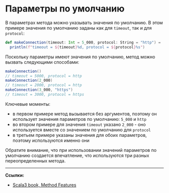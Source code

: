 # Параметры по умолчанию

В параметрах метода можно указывать значения по умолчанию. 
В этом примере значения по умолчанию заданы как для `timeout`, так и для `protocol`:

```scala
def makeConnection(timeout: Int = 5_000, protocol: String = "http") =
  println(f"timeout = ${timeout}%d, protocol = ${protocol}%s")
```

Поскольку параметры имеют значения по умолчанию, метод можно вызвать следующими способами:

```scala
makeConnection()                
// timeout = 5000, protocol = http                
makeConnection(2_000)          
// timeout = 2000, protocol = http          
makeConnection(3_000, "https")
// timeout = 3000, protocol = https
```

Ключевые моменты:
- в первом примере метод вызывается без аргументов, 
поэтому он использует значения параметров по умолчанию: `5_000` и `http`
- во втором примере для значения `timeout` указано `2_000` -
оно используется вместе со значением по умолчанию для `protocol`
- в третьем примере указаны значения для обоих параметров, поэтому используются именно они

Обратите внимание, что при использовании значений параметров по умолчанию создается впечатление, 
что используются три разных переопределенных метода.


---

**Ссылки:**
- [Scala3 book, Method Features](https://docs.scala-lang.org/scala3/book/methods-most.html)
